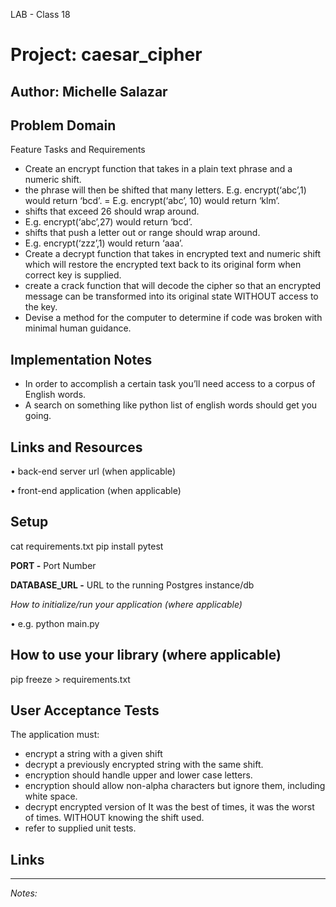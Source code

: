 LAB - Class 18
# Project: caesar_cipher
**Author:** Michelle Salazar
----
## Problem Domain

Feature Tasks and Requirements

<ul><li>
Create an encrypt function that takes in a plain text phrase and a numeric shift.
</li><li>
the phrase will then be shifted that many letters.
E.g. encrypt(‘abc’,1) would return ‘bcd’. = E.g. encrypt(‘abc’, 10) would return ‘klm’.
</li><li>
shifts that exceed 26 should wrap around.
</li><li>
E.g. encrypt(‘abc’,27) would return ‘bcd’.
</li><li>
shifts that push a letter out or range should wrap around.
</li><li>
E.g. encrypt(‘zzz’,1) would return ‘aaa’.
</li><li>
Create a decrypt function that takes in encrypted text and numeric shift which will restore the encrypted text back to its original form when correct key is supplied.
</li><li>
create a crack function that will decode the cipher so that an encrypted message can be transformed into its original state WITHOUT access to the key.
</li><li>
Devise a method for the computer to determine if code was broken with minimal human guidance.
</li></ul>

## Implementation Notes

<ul><li>
In order to accomplish a certain task you’ll need access to a corpus of English words.
</li><li>
A search on something like python list of english words should get you going.
</li></ul>

## Links and Resources

• back-end server url (when applicable)<br>

• front-end application (when applicable)

## Setup

cat requirements.txt
pip install pytest

**PORT -** Port Number

**DATABASE_URL -** URL to the running Postgres instance/db

*How to initialize/run your application (where applicable)*

• e.g. python main.py

## How to use your library (where applicable)
pip freeze > requirements.txt

## User Acceptance Tests
The application must:
<ul><li>
encrypt a string with a given shift
</li><li>
decrypt a previously encrypted string with the same shift.
</li><li>
encryption should handle upper and lower case letters.
</li><li>
encryption should allow non-alpha characters but ignore them, including white space.
</li><li>
decrypt encrypted version of It was the best of times, it was the worst of times. WITHOUT knowing the shift used.
</li><li>
refer to supplied unit tests.
</li></ul>

## Links

---
*Notes:*
